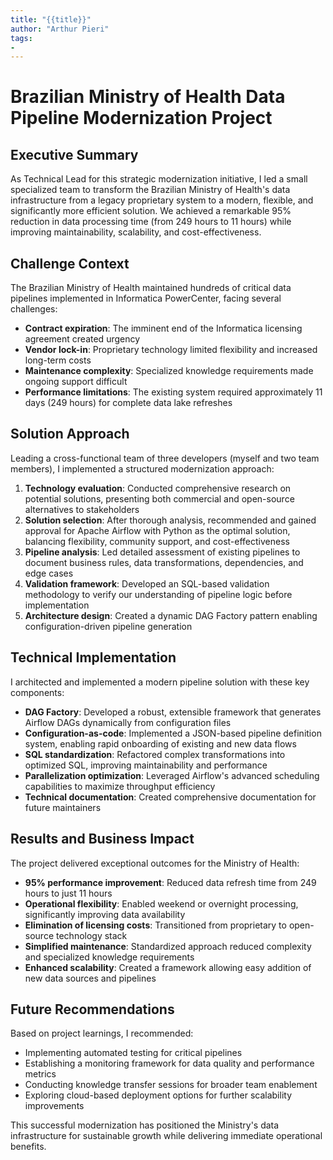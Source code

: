 ```yaml
---
title: "{{title}}"
author: "Arthur Pieri"
tags: 
- 
---
```

# Brazilian Ministry of Health Data Pipeline Modernization Project

## Executive Summary

As Technical Lead for this strategic modernization initiative, I led a small specialized team to transform the Brazilian Ministry of Health's data infrastructure from a legacy proprietary system to a modern, flexible, and significantly more efficient solution. We achieved a remarkable 95% reduction in data processing time (from 249 hours to 11 hours) while improving maintainability, scalability, and cost-effectiveness.

## Challenge Context

The Brazilian Ministry of Health maintained hundreds of critical data pipelines implemented in Informatica PowerCenter, facing several challenges:

- **Contract expiration**: The imminent end of the Informatica licensing agreement created urgency
- **Vendor lock-in**: Proprietary technology limited flexibility and increased long-term costs
- **Maintenance complexity**: Specialized knowledge requirements made ongoing support difficult
- **Performance limitations**: The existing system required approximately 11 days (249 hours) for complete data lake refreshes

## Solution Approach

Leading a cross-functional team of three developers (myself and two team members), I implemented a structured modernization approach:

1. **Technology evaluation**: Conducted comprehensive research on potential solutions, presenting both commercial and open-source alternatives to stakeholders
2. **Solution selection**: After thorough analysis, recommended and gained approval for Apache Airflow with Python as the optimal solution, balancing flexibility, community support, and cost-effectiveness
3. **Pipeline analysis**: Led detailed assessment of existing pipelines to document business rules, data transformations, dependencies, and edge cases
4. **Validation framework**: Developed an SQL-based validation methodology to verify our understanding of pipeline logic before implementation
5. **Architecture design**: Created a dynamic DAG Factory pattern enabling configuration-driven pipeline generation

## Technical Implementation

I architected and implemented a modern pipeline solution with these key components:

- **DAG Factory**: Developed a robust, extensible framework that generates Airflow DAGs dynamically from configuration files
- **Configuration-as-code**: Implemented a JSON-based pipeline definition system, enabling rapid onboarding of existing and new data flows
- **SQL standardization**: Refactored complex transformations into optimized SQL, improving maintainability and performance
- **Parallelization optimization**: Leveraged Airflow's advanced scheduling capabilities to maximize throughput efficiency
- **Technical documentation**: Created comprehensive documentation for future maintainers

## Results and Business Impact

The project delivered exceptional outcomes for the Ministry of Health:

- **95% performance improvement**: Reduced data refresh time from 249 hours to just 11 hours
- **Operational flexibility**: Enabled weekend or overnight processing, significantly improving data availability
- **Elimination of licensing costs**: Transitioned from proprietary to open-source technology stack
- **Simplified maintenance**: Standardized approach reduced complexity and specialized knowledge requirements
- **Enhanced scalability**: Created a framework allowing easy addition of new data sources and pipelines

## Future Recommendations

Based on project learnings, I recommended:

- Implementing automated testing for critical pipelines
- Establishing a monitoring framework for data quality and performance metrics
- Conducting knowledge transfer sessions for broader team enablement
- Exploring cloud-based deployment options for further scalability improvements

This successful modernization has positioned the Ministry's data infrastructure for sustainable growth while delivering immediate operational benefits.